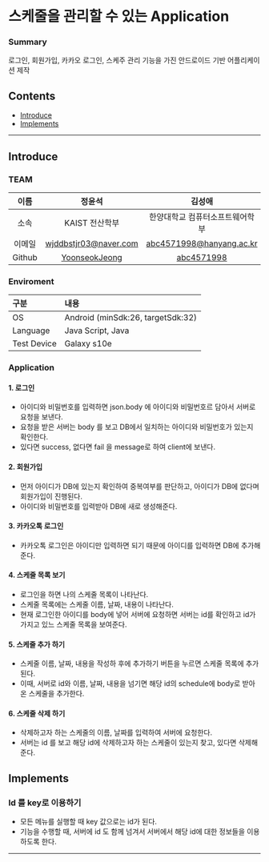 # 스케줄을 관리할 수 있는 Application

### Summary
로그인, 회원가입, 카카오 로그인, 스케주 관리 기능을 가진 안드로이드 기반 어플리케이션 제작

## Contents
- [Introduce](#Introduce)
- [Implements](#Implements)

---

## Introduce

### TEAM


|  이름  |                  정윤석                   |                   김성애                    |
| :----: | :---------------------------------------: | :-----------------------------------------: |
|  소속  |                KAIST 전산학부              |       한양대학교 컴퓨터소프트웨어학부       |
| 이메일 |           wjddbstjr03@naver.com        |          abc4571998@hanyang.ac.kr           |
| Github | [YoonseokJeong](https://github.com/YoonseokJeong) | [abc4571998](https://github.com/abc4571998) |


### Enviroment
| 구분   | 내용                                            |
| :----- | :---------------------------------------------- |
| OS     | Android (minSdk:26, targetSdk:32)                            |
| Language    | Java Script, Java |
| Test Device    |Galaxy s10e         |


### Application

#### 1. 로그인
- 아이디와 비밀번호를 입력하면 json.body 에 아이디와 비밀번호르 담아서 서버로 요청을 보낸다.
- 요청을 받은 서버는 body 를 보고 DB에서 일치하는 아이디와 비밀번호가 있는지 확인한다.
- 있다면 success, 없다면 fail 을 message로 하여 client에 보낸다.

#### 2. 회원가입
- 먼저 아이디가 DB에 있는지 확인하여 중복여부를 판단하고, 아이디가 DB에 없다며 회원가입이 진행된다.
- 아이디와 비밀번호를 입력받아 DB에 새로 생성해준다.

#### 3. 카카오톡 로그인
- 카카오톡 로그인은 아이디만 입력하면 되기 때문에 아이디를 입력하면 DB에 추가해준다.

#### 4. 스케줄 목록 보기
- 로그인을 하면 나의 스케줄 목록이 나타난다. 
- 스케줄 목록에는 스케줄 이름, 날짜, 내용이 나타난다.
- 현재 로그인한 아이디를 body에 넣어 서버에 요청하면 서버는 id를 확인하고 id가 가지고 있느 스케줄 목록을 보여준다.

#### 5. 스케줄 추가 하기
- 스케줄 이름, 날짜, 내용을 작성하 후에 추가하기 버튼을 누르면 스케줄 목록에 추가된다. 
- 이때, 서버로 id와 이름, 날짜, 내용을 넘기면 해당 id의 schedule에 body로 받아온 스케줄을 추가한다.

#### 6. 스케줄 삭제 하기
- 삭제하고자 하는 스케줄의 이름, 날짜를 입력하여 서버에 요청한다. 
- 서버는 id 를 보고 해당 id에 삭제하고자 하는 스케줄이 있는지 찾고, 있다면 삭제해준다.


## Implements

### Id 를 key로 이용하기
- 모든 메뉴를 실행할 때 key 값으로는 id가 된다.
- 기능을 수행할 때, 서버에 id 도 함께 넘겨서 서버에서 해당 id에 대한 정보들을 이용하도록 한다.



---
